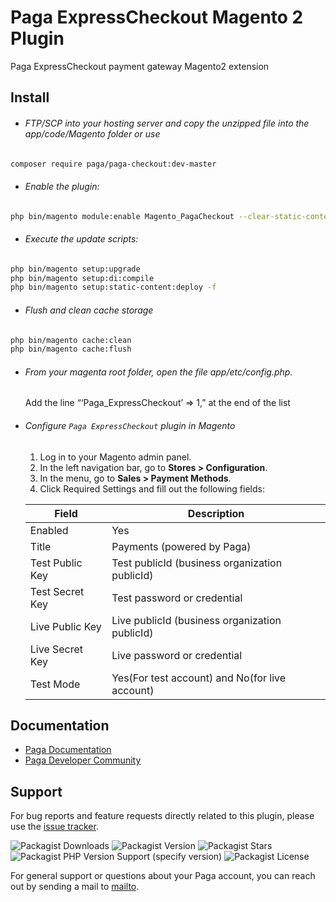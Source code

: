 
# Paga ExpressCheckout Magento 2 Plugin

Paga ExpressCheckout payment gateway Magento2 extension

## Install

- ###### FTP/SCP into your hosting server and copy the unzipped file into the app/code/Magento folder or use

```bash
composer require paga/paga-checkout:dev-master
```

- ###### Enable the plugin:

```bash
php bin/magento module:enable Magento_PagaCheckout --clear-static-content
```

- ###### Execute the update scripts:

```bash
php bin/magento setup:upgrade
php bin/magento setup:di:compile
php bin/magento setup:static-content:deploy -f
```

- ###### Flush and clean cache storage

```bash
php bin/magento cache:clean
php bin/magento cache:flush
```

- ###### From your magenta root folder, open the file app/etc/config.php.

  Add the line “‘Paga_ExpressCheckout’ => 1,” at the end of the list

- ###### Configure `Paga ExpressCheckout` plugin in Magento

  1. Log in to your Magento admin panel.
  2. In the left navigation bar, go to **Stores > Configuration**.
  3. In the menu, go to **Sales > Payment Methods**.
  4. Click Required Settings and fill out the following fields:

  | Field           | Description                                    |
  | --------------- | ---------------------------------------------- |
  | Enabled         | Yes                                            |
  | Title           | Payments (powered by Paga)                     |
  | Test Public Key | Test publicId (business organization publicId) |
  | Test Secret Key | Test password or credential                    |
  | Live Public Key | Live publicId (business organization publicId) |
  | Live Secret Key | Live password or credential                    |
  | Test Mode       | Yes(For test account) and No(for live account) |


## Documentation

- [Paga Documentation](https://developer-docs.paga.com/docs/introduction)
- [Paga Developer Community](https://developer.paga.com/)

## Support

For bug reports and feature requests directly related to this plugin, please use the [issue tracker](https://github.com/pagadevcomm/paga-magento-expresscheckout-plugin/issues).

![Packagist Downloads](https://img.shields.io/packagist/dt/paga-checkout/checkout?style=plastic)
![Packagist Version](https://img.shields.io/packagist/v/paga-chekout/checkout)
![Packagist Stars](https://img.shields.io/packagist/stars/paga-checkout/checkout)
![Packagist PHP Version Support (specify version)](https://img.shields.io/packagist/php-v/paga-checkout/checkout/dev-master)
![Packagist License](https://img.shields.io/packagist/l/paga-checkout/checkout)

For general support or questions about your Paga account, you can reach out by sending a mail to [mailto](service@mypaga.com).

